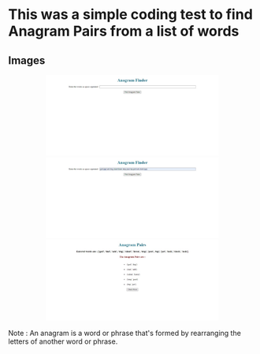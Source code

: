 <h1>This was a simple coding test to find Anagram Pairs from a list of words</h1>

<h2>Images</h2>
<p align="center">
    <img src="images/1.jpeg" width="350" title="hover text"><br>
    <img src="images/2.jpeg" width="350" title="hover text"><br>
    <img src="images/3.jpeg" width="350" title="hover text">
</p>

<p>Note : An anagram is a word or phrase that's formed by rearranging the letters of another word or phrase.</p>
